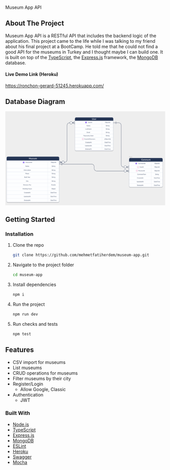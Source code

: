 Museum App API

<!-- ABOUT THE PROJECT -->

## About The Project

Museum App API is a RESTful API that includes the backend logic of the application. This project came to the life while I was talking to my friend about his final project at a BootCamp. He told me that he could not find a good API for the museums in Turkey and I thought maybe I can build one. It is built on top of the [TypeScript](https://www.typescriptlang.org/), the [Express.js](https://expressjs.com/) framework, the [MongoDB](https://www.mongodb.com/) database.

#### Live Demo Link (Heroku)
https://ronchon-gerard-51245.herokuapp.com/

## Database Diagram

![Database](src/assets/database.png)

<!-- GETTING STARTED -->

## Getting Started


### Installation

1. Clone the repo
   ```sh
   git clone https://github.com/mehmetfatiherdem/museum-app.git
   ```
2. Navigate to the project folder

   ```sh
   cd museum-app
   ```

3. Install dependencies
   ```sh
   npm i
   ```
4. Run the project
   ```sh
   npm run dev
   ```
5. Run checks and tests
   ```sh
   npm test
   ```

## Features

- CSV import for museums
- List museums
- CRUD operations for museums
- Filter museums by their city
- Register/Login
  - Allow Google, Classic
- Authentication
  - JWT

### Built With

- [Node.js](https://nodejs.org/en/)
- [TypeScript](https://www.typescriptlang.org/)
- [Express.js](https://expressjs.com/)
- [MongoDB](https://www.mongodb.com/)
- [ESLint](https://eslint.org/)
- [Heroku](https://www.heroku.com/)
- [Swagger](https://swagger.io/)
- [Mocha](https://mochajs.org/)